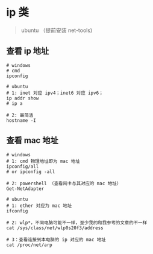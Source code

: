 # ip 类

> ubuntu （提前安装 net-tools)

## 查看 ip 地址

```shell
# windows
# cmd
ipconfig

# ubuntu
# 1: inet 对应 ipv4；inet6 对应 ipv6；
ip addr show
# ip a

# 2: 最简洁
hostname -I
```

## 查看 mac 地址

```shell
# windows
# 1: cmd 物理地址即为 mac 地址
ipconfig/all
# or ipconfig -all

# 2: powershell （查看网卡与其对应的 mac 地址）
Get-NetAdapter

# ubuntu
# 1: ether 对应为 mac 地址
ifconfig

# 2: wlp*，不同电脑可能不一样，至少我的和我参考的文章的不一样
cat /sys/class/net/wlp0s20f3/address

# 3：查看连接到本电脑的 ip 对应的 mac 地址
cat /proc/net/arp
```
